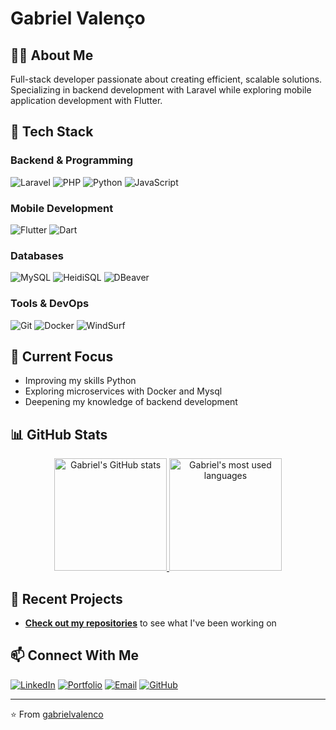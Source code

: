 # Gabriel Valenço

## 👨‍💻 About Me
Full-stack developer passionate about creating efficient, scalable solutions. Specializing in backend development with Laravel while exploring mobile application development with Flutter.

## 🔧 Tech Stack

### Backend & Programming
![Laravel](https://img.shields.io/badge/Laravel-FF2D20?style=for-the-badge&logo=laravel&logoColor=white)
![PHP](https://img.shields.io/badge/PHP-777BB4?style=for-the-badge&logo=php&logoColor=white)
![Python](https://img.shields.io/badge/Python-3776AB?style=for-the-badge&logo=python&logoColor=white)
![JavaScript](https://img.shields.io/badge/JavaScript-F7DF1E?style=for-the-badge&logo=javascript&logoColor=black)

### Mobile Development
![Flutter](https://img.shields.io/badge/Flutter-02569B?style=for-the-badge&logo=flutter&logoColor=white)
![Dart](https://img.shields.io/badge/Dart-0175C2?style=for-the-badge&logo=dart&logoColor=white)

### Databases
![MySQL](https://img.shields.io/badge/MySQL-4479A1?style=for-the-badge&logo=mysql&logoColor=white)
![HeidiSQL](https://img.shields.io/badge/HeidiSQL-4479A1?style=for-the-badge)
![DBeaver](https://img.shields.io/badge/DBeaver-5B5B5B?style=for-the-badge&logo=dbeaver&logoColor=white)

### Tools & DevOps
![Git](https://img.shields.io/badge/Git-F05032?style=for-the-badge&logo=git&logoColor=white)
![Docker](https://img.shields.io/badge/Docker-2496ED?style=for-the-badge&logo=docker&logoColor=white)
![WindSurf](https://img.shields.io/badge/WindSurf-0078D7?style=for-the-badge)

## 🚀 Current Focus
- Improving my skills Python
- Exploring microservices with Docker and Mysql
- Deepening my knowledge of backend development

## 📊 GitHub Stats

<div align="center">
  <a href="https://github.com/gabrielvalenco">
    <img src="https://github-readme-stats.vercel.app/api?username=gabrielvalenco&show_icons=true&theme=dark&include_all_commits=true&count_private=true" height="180em" alt="Gabriel's GitHub stats"/>
  </a>
  <a href="https://github.com/gabrielvalenco">
    <img src="https://github-readme-stats.vercel.app/api/top-langs/?username=gabrielvalenco&layout=compact&langs_count=8&theme=dark" height="180em" alt="Gabriel's most used languages"/>
  </a>
</div>

## 🌱 Recent Projects
- **[Check out my repositories](https://github.com/gabrielvalenco?tab=repositories)** to see what I've been working on

## 📫 Connect With Me

[![LinkedIn](https://img.shields.io/badge/LinkedIn-Gabriel_Valenço-0077B5?style=for-the-badge&logo=linkedin)](https://www.linkedin.com/in/gabriel-valen%C3%A7o-480b43276/)
[![Portfolio](https://img.shields.io/badge/Portfolio-Website-4285F4?style=for-the-badge&logo=google-chrome)](https://gabrielvalenco.github.io/portfolio/)
[![Email](https://img.shields.io/badge/Email-gabrielvalencoofc@gmail.com-D14836?style=for-the-badge&logo=gmail)](mailto:gabrielvalencoofc@gmail.com)
[![GitHub](https://img.shields.io/badge/GitHub-gabrielvalenco-181717?style=for-the-badge&logo=github)](https://github.com/gabrielvalenco)

---

⭐️ From [gabrielvalenco](https://github.com/gabrielvalenco)
